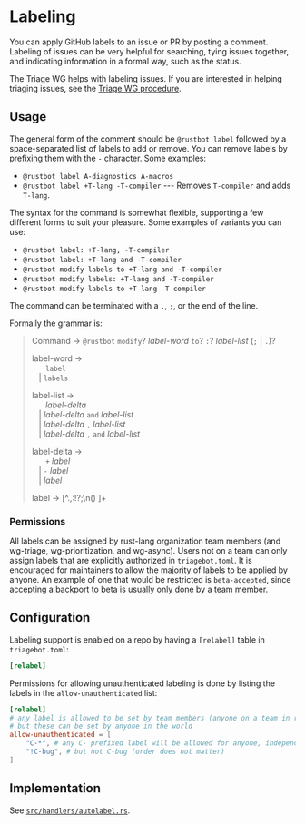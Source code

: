# Labeling

You can apply GitHub labels to an issue or PR by posting a comment.
Labeling of issues can be very helpful for searching, tying issues together, and indicating information in a formal way, such as the status.

The Triage WG helps with labeling issues.
If you are interested in helping triaging issues, see the [Triage WG procedure](../release/triage-procedure.md).

## Usage

The general form of the comment should be `@rustbot label` followed by a space-separated list of labels to add or remove.
You can remove labels by prefixing them with the `-` character.
Some examples:

* `@rustbot label A-diagnostics A-macros`
* `@rustbot label +T-lang -T-compiler` --- Removes `T-compiler` and adds `T-lang`.

The syntax for the command is somewhat flexible, supporting a few different forms to suit your pleasure.
Some examples of variants you can use:

* `@rustbot label: +T-lang, -T-compiler`
* `@rustbot label: +T-lang and -T-compiler`
* `@rustbot modify labels to +T-lang and -T-compiler`
* `@rustbot modify labels: +T-lang and -T-compiler`
* `@rustbot modify labels to +T-lang -T-compiler`

The command can be terminated with a `.`, `;`, or the end of the line.

Formally the grammar is:

> Command → `@rustbot` `modify`? *label-word* `to`? `:`? *label-list* (`;` | `.`)?
>
> label-word →\
> &nbsp;&nbsp; &nbsp;&nbsp; `label`\
> &nbsp;&nbsp; | `labels`
>
> label-list →\
> &nbsp;&nbsp; &nbsp;&nbsp; *label-delta*\
> &nbsp;&nbsp; | *label-delta* `and` *label-list*\
> &nbsp;&nbsp; | *label-delta* `,` *label-list*\
> &nbsp;&nbsp; | *label-delta* `,` `and` *label-list*
>
> label-delta →\
> &nbsp;&nbsp; &nbsp;&nbsp; `+` *label*\
> &nbsp;&nbsp; | `-` *label*\
> &nbsp;&nbsp; | *label*
>
> label → \[^.,:!?;\n() ]+


### Permissions

All labels can be assigned by rust-lang organization team members (and wg-triage, wg-prioritization, and wg-async).
Users not on a team can only assign labels that are explicitly authorized in `triagebot.toml`.
It is encouraged for maintainers to allow the majority of labels to be applied by anyone.
An example of one that would be restricted is `beta-accepted`, since accepting a backport to beta is usually only done by a team member.

## Configuration

Labeling support is enabled on a repo by having a `[relabel]` table in `triagebot.toml`:

```toml
[relabel]
```

Permissions for allowing unauthenticated labeling is done by listing the labels in the `allow-unauthenticated` list:

```toml
[relabel]
# any label is allowed to be set by team members (anyone on a team in rust-lang/team)
# but these can be set by anyone in the world
allow-unauthenticated = [
    "C-*", # any C- prefixed label will be allowed for anyone, independent of authorization with rust-lang/team
    "!C-bug", # but not C-bug (order does not matter)
]
```

## Implementation

See [`src/handlers/autolabel.rs`](https://github.com/rust-lang/triagebot/blob/HEAD/src/handlers/autolabel.rs).

